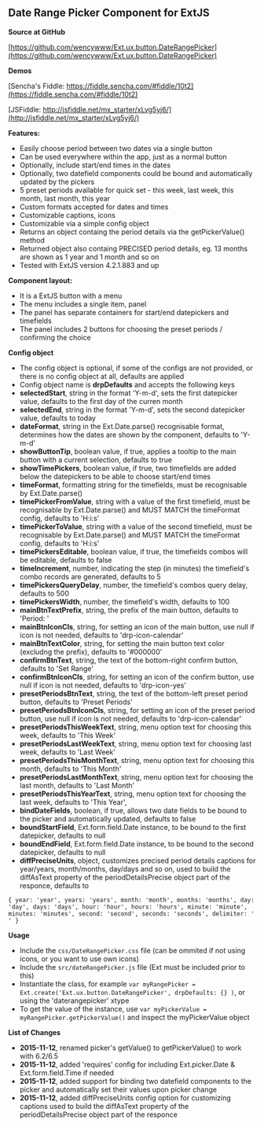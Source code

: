 
Date Range Picker Component for ExtJS
-------------------------------------


**Source at GitHub**

[https://github.com/wencywww/Ext.ux.button.DateRangePicker](https://github.com/wencywww/Ext.ux.button.DateRangePicker)



**Demos**

[Sencha's Fiddle: https://fiddle.sencha.com/#fiddle/10t2](https://fiddle.sencha.com/#fiddle/10t2)

[JSFiddle: http://jsfiddle.net/mx_starter/xLvg5yj6/](http://jsfiddle.net/mx_starter/xLvg5yj6/)





**Features:**

  * Easily choose period between two dates via a single button
  * Can be used everywhere within the app, just as a normal button	  
  * Optionally, include start/end times in the dates
  * Optionally, two datefield components could be bound and automatically updated by the pickers
  * 5 preset periods available for quick set - this week, last week, this month, last month, this year
  * Custom formats accepted for dates and times
  * Customizable captions, icons  
  * Customizable via a simple config object
  * Returns an object containg the period details via the getPickerValue() method
  * Returned object also containg PRECISED period details, eg. 13 months are shown as 1 year and 1 month and so on
  * Tested with ExtJS version 4.2.1.883 and up  


**Component layout:**

  * It is a ExtJS button with a menu
  * The menu includes a single item, panel
  * The panel has separate containers for start/end datepickers and timefields
  * The panel includes 2 buttons for choosing the preset periods / confirming the choice

    
**Config object**

  * The config object is optional, if some of the configs are not provided, or there is no config object at all, defaults are applied
  * Config object name is **drpDefaults** and accepts the following keys
  * **selectedStart**, string in the format 'Y-m-d', sets the first datepicker value, defaults to the first day of the curren month
  * **selectedEnd**, string in the format 'Y-m-d', sets the second datepicker value, defaults to today
  * **dateFormat**, string in the Ext.Date.parse() recognisable format, determines how the dates are shown by the component, defaults to 'Y-m-d'
  * **showButtonTip**, boolean value, if true, applies a tooltip to the main button with a current selection, defaults to true
  * **showTimePickers**, boolean value, if true, two timefields are added below the datepickers to be able to choose start/end times
  * **timeFormat**, formatting string for the timefields, must be recognisable by Ext.Date.parse()
  * **timePickerFromValue**, string with a value of the first timefield, must be recognisable by Ext.Date.parse() and MUST MATCH the timeFormat config, defaults to 'H:i:s'
  * **timePickerToValue**, string with a value of the second timefield, must be recognisable by Ext.Date.parse() and MUST MATCH the timeFormat config, defaults to 'H:i:s'
  * **timePickersEditable**, boolean value, if true, the timefields combos will be editable, defaults to false
  * **timeIncrement**, number, indicating the step (in minutes) the timefield's combo records are generated, defaults to 5
  * **timePickersQueryDelay**, number, the timefield's combos query delay, defaults to 500
  * **timePickersWidth**, number, the timefield's width, defaults to 100
  * **mainBtnTextPrefix**, string, the prefix of the main button, defaults to 'Period: '
  * **mainBtnIconCls**, string, for setting an icon of the main button, use null if icon is not needed, defaults to 'drp-icon-calendar' 
  * **mainBtnTextColor**, string, for setting the main button text color (excludng the prefix), defaults to '#000000'
  * **confirmBtnText**, string, the text of the bottom-right confirm button, defaults to 'Set Range'
  * **confirmBtnIconCls**, string, for setting an icon of the confirm button, use null if icon is not needed, defaults to 'drp-icon-yes' 
  * **presetPeriodsBtnText**, string, the text of the bottom-left preset period button, defaults to 'Preset Periods'
  * **presetPeriodsBtnIconCls**, string, for setting an icon of the preset period button, use null if icon is not needed, defaults to 'drp-icon-calendar' 
  * **presetPeriodsThisWeekText**, string, menu option text for choosing this week, defaults to 'This Week'
  * **presetPeriodsLastWeekText**, string, menu option text for choosing last week, defaults to 'Last Week'
  * **presetPeriodsThisMonthText**, string, menu option text for choosing this month, defaults to 'This Month'
  * **presetPeriodsLastMonthText**, string, menu option text for choosing the last month, defaults to 'Last Month'
  * **presetPeriodsThisYearText**, string, menu option text for choosing the last week, defaults to 'This Year',
  * **bindDateFields**, boolean, if true, allows two date fields to be bound to the picker and automatically updated, defaults to false
  * **boundStartField**, Ext.form.field.Date instance, to be bound to the first datepicker, defaults to null
  * **boundEndField**, Ext.form.field.Date instance, to be bound to the second datepicker, defaults to null
  * **diffPreciseUnits**, object, customizes precised period details captions for year/years, month/months, day/days and so on, used to build the diffAsText property of the periodDetailsPrecise object part of the responce, defaults to 
  
  
  `{
        year: 'year',
        years: 'years',
        month: 'month',
        months: 'months',
        day: 'day',
        days: 'days',
        hour: 'hour',
        hours: 'hours',
        minute: 'minute',
        minutes: 'minutes',
        second: 'second',
        seconds: 'seconds',
        delimiter: ' '
    }`

  
**Usage**

  * Include the `css/DateRangePicker.css` file (can be ommited if not using icons, or you want to use own icons)
  * Include the `src/dateRangePicker.js` file (Ext must be included prior to this)
  * Instantiate the class, for example `var myRangePicker = Ext.create('Ext.ux.button.DateRangePicker', drpDefaults: {} )`, or using the 'daterangepicker' xtype
  * To get the value of the instance, use `var myPickerValue = myRangePicker.getPickerValue()` and inspect the myPickerValue object
  

**List of Changes**

  * **2015-11-12**, renamed picker's getValue() to getPickerValue() to work with 6.2/6.5
  * **2015-11-12**, added 'requires' config for including Ext.picker.Date & Ext.form.field.Time if needed
  * **2015-11-12**, added support for binding two datefield components to the picker and automatically set their values upon picker change
  * **2015-11-12**, added diffPreciseUnits config option for customizing captions used to build the diffAsText property of the periodDetailsPrecise object part of the responce
